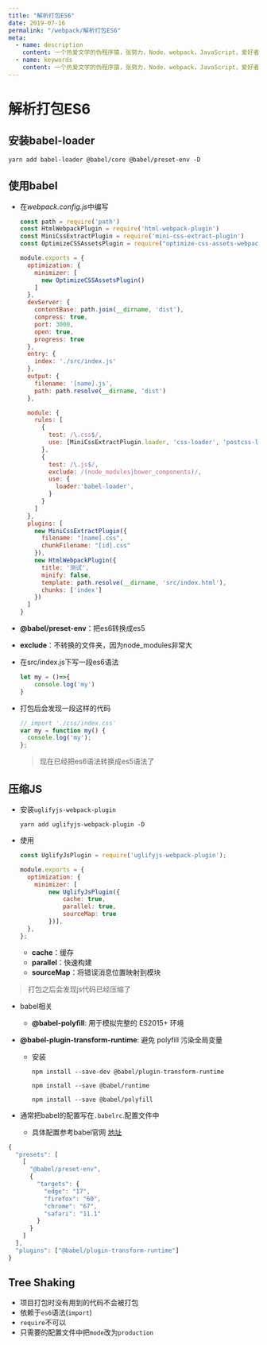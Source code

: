 ```yaml
---
title: "解析打包ES6"
date: 2019-07-16
permalink: "/webpack/解析打包ES6"
meta:
  - name: description
    content: 一个热爱文学的伪程序猿，张努力，Node，webpack，JavaScript，爱好者，博客
  - name: keywords
    content: 一个热爱文学的伪程序猿，张努力，Node，webpack，JavaScript，爱好者，博客
---
```


# 解析打包ES6

## 安装babel-loader

`yarn add babel-loader @babel/core @babel/preset-env -D`

## 使用babel

- 在*webpack.config.js*中编写

  ```javascript
  const path = require('path')
  const HtmlWebpackPlugin = require('html-webpack-plugin')
  const MiniCssExtractPlugin = require('mini-css-extract-plugin')
  const OptimizeCSSAssetsPlugin = require("optimize-css-assets-webpack-plugin");
  
  module.exports = {
    optimization: {
      minimizer: [
        new OptimizeCSSAssetsPlugin()
      ]
    },
    devServer: {
      contentBase: path.join(__dirname, 'dist'),
      compress: true,
      port: 3000,
      open: true,
      progress: true
    },
    entry: {
      index: './src/index.js'
    },
    output: {
      filename: '[name].js',
      path: path.resolve(__dirname, 'dist')
    },
  
    module: {
      rules: [
        {
          test: /\.css$/,
          use: [MiniCssExtractPlugin.loader, 'css-loader', 'postcss-loader']
        },
        {
          test: /\.js$/,
          exclude: /(node_modules|bower_components)/,
          use: {
            loader:'babel-loader',
          }
        }
      ]
    },
    plugins: [
      new MiniCssExtractPlugin({
        filename: "[name].css",
        chunkFilename: "[id].css"
      }),
      new HtmlWebpackPlugin({
        title: '测试',
        minify: false,
        template: path.resolve(__dirname, 'src/index.html'),
        chunks: ['index']
      })
    ]
  }
  ```
  
- **@babel/preset-env**：把es6转换成es5

- **exclude**：不转换的文件夹，因为node_modules非常大

- 在src/index.js下写一段es6语法

  ```javascript
  let my = ()=>{
      console.log('my')
  }
  ```

  

- 打包后会发现一段这样的代码

  ```javascript
  // import './css/index.css'
  var my = function my() {
    console.log('my');
  };
  ```

  > 现在已经把es6语法转换成es5语法了

## 压缩JS

- 安装`uglifyjs-webpack-plugin`

  ```
  yarn add uglifyjs-webpack-plugin -D
  ```

  

- 使用

  ```javascript
  const UglifyJsPlugin = require('uglifyjs-webpack-plugin');
  
  module.exports = {
    optimization: {
      minimizer: [
          new UglifyJsPlugin({
              cache: true,
              parallel: true,
              sourceMap: true
          })],
    },
  };
  ```

  

  - **cache**：缓存
  - **parallel**：快速构建
  - **sourceMap**：将错误消息位置映射到模块

> 打包之后会发现js代码已经压缩了



- babel相关
  
  - **@babel-polyfill**: 用于模拟完整的 ES2015+ 环境
  
- **@babel-plugin-transform-runtime**: 避免 polyfill 污染全局变量
  
  - 安装
  
    `npm install --save-dev @babel/plugin-transform-runtime`
  
    `npm install --save @babel/runtime`
  
    `npm install --save @babel/polyfill`
  
    
  
- 通常把babel的配置写在`.babelrc`.配置文件中

  - 具体配置参考babel官网  [地址]([https://www.babeljs.cn](https://www.babeljs.cn/))

```javascript
{
  "presets": [
    [
      "@babel/preset-env",
      {
        "targets": {
          "edge": "17",
          "firefox": "60",
          "chrome": "67",
          "safari": "11.1"
        }
      }
    ]
  ],
  "plugins": ["@babel/plugin-transform-runtime"]
}

```



## Tree Shaking

- 项目打包时没有用到的代码不会被打包
- 依赖于`es6`语法(`import`)
- `require`不可以
- 只需要的配置文件中把`mode`改为`production`

